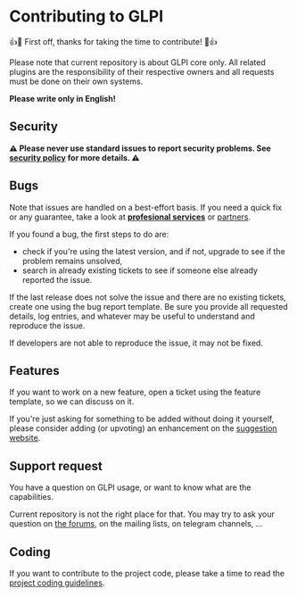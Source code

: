 # Contributing to GLPI

:+1::tada: First off, thanks for taking the time to contribute! :tada::+1:

Please note that current repository is about GLPI core only. All related plugins are the responsibility of their respective owners and all requests must be done on their own systems. 

**Please write only in English!**

## Security

**⚠️ Please never use standard issues to report security problems. See [security policy](https://github.com/glpi-project/glpi/security/policy) for more details. ⚠️**

## Bugs

Note that issues are handled on a best-effort basis. If you need a quick fix or any guarantee, take a look at **[profesional services](http://services.glpi-network.com/)** or [partners](https://glpi-project.org/partners/).

If you found a bug, the first steps to do are:
- check if you're using the latest version, and if not, upgrade to see if the problem remains unsolved,
- search in already existing tickets to see if someone else already reported the issue.

If the last release does not solve the issue and there are no existing tickets, create one using the bug report template. Be sure you provide all requested details, log entries, and whatever may be useful to understand and reproduce the issue.

If developers are not able to reproduce the issue, it may not be fixed.

## Features

If you want to work on a new feature, open a ticket using the feature template, so we can discuss on it.

If you're just asking for something to be added without doing it yourself, please consider adding (or upvoting) an enhancement on the [suggestion website](https//suggest.glpi-project.org).

## Support request

You have a question on GLPI usage, or want to know what are the capabilities.

Current repository is not the right place for that. You may try to ask your question on [the forums](https://forum.glpi-project.org), on the mailing lists, on telegram channels, ...

## Coding

If you want to contribute to the project code, please take a time to read the [project coding guidelines](https://glpi-developer-documentation.readthedocs.io).
